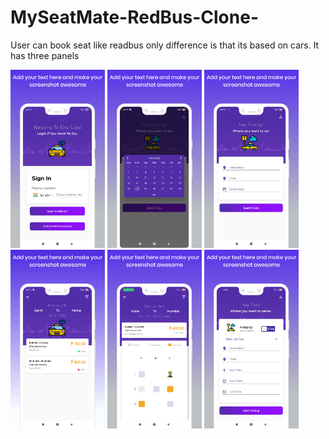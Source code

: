 # MySeatMate-RedBus-Clone-
User can book seat like readbus only  difference is that its based on cars. It has three panels
<div class="row">
    <img src="https://github.com/SURAJ1399/Images/blob/master/tia2683474308897068193.png" width="30%">
<img src="https://github.com/SURAJ1399/Images/blob/master/tia5850504881599364019.png" width="30%">

  <img src="https://github.com/SURAJ1399/Images/blob/master/tia6561358428276414952.png" width="30%">

</div>
<div class="row">
    <img src="https://github.com/SURAJ1399/Images/blob/master/tia3510724615385717688.png" width="30%">
<img src="https://github.com/SURAJ1399/Images/blob/master/tia5659153848293884047.png" width="30%">

  <img src="https://github.com/SURAJ1399/Images/blob/master/tia2345447763576894053.png" width="30%">

</div>

